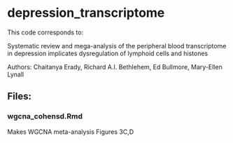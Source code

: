 # depression_transcriptome

This code corresponds to:

Systematic review and mega-analysis of the peripheral blood transcriptome in depression implicates dysregulation of lymphoid cells and histones

Authors: Chaitanya Erady, Richard A.I. Bethlehem, Ed Bullmore, Mary-Ellen Lynall

## Files:

### wgcna_cohensd.Rmd
Makes WGCNA meta-analysis Figures 3C,D 
